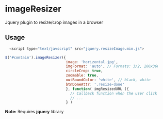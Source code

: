 # imageResizer
Jquery plugin to resize/crop images in a browser

## Usage

```js
  <script type="text/javscript" src="jquery.resizeImage.min.js">
```

```js
$('#contain').imageResizer({
                            image: 'horizontal.jpg',
                            imgFormat: 'auto', // Formats: 3/2, 200x360, auto
                            circleCrop: true,
                            zoomable: true,
                            outBoundColor: 'white', // black, white
                            btnDoneAttr: '.resize-done'
                            }, function( imgResizedURL ){
                              // Callback function when the user click on element reference with `btnDoneAttr`
                              // ...
                            } )
```
**Note:** Requires **jquery** library
